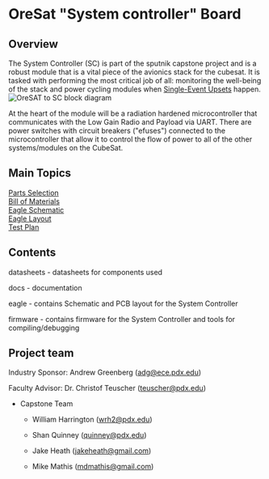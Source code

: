 # OreSat "System controller" Board

## Overview

The System Controller (SC) is part of the sputnik capstone project and is a robust module that is a vital piece of the avionics stack for the cubesat. It is tasked with performing the most critical job of all: monitoring the well-being of the stack and power cycling modules when [Single-Event Upsets](https://en.wikipedia.org/wiki/Single_event_upset) happen.
![OreSAT to SC block diagram](https://cloud.githubusercontent.com/assets/14911274/15880573/b1dd139c-2ce3-11e6-835e-d4301859c13e.png)

 At the heart of the module will be a radiation hardened microcontroller that communicates with the Low Gain Radio and Payload via UART. There are power switches with circuit breakers ("efuses") connected to the microcontroller that allow it to control the flow of power to all of the other systems/modules on the CubeSat.

## Main Topics
[Parts Selection](https://github.com/oresat/system-controller/blob/master/docs/PartsSelection.md)  
[Bill of Materials](https://github.com/oresat/system-controller/blob/master/docs/BOM_SC.xls)  
[Eagle Schematic](https://github.com/oresat/system-controller/blob/master/eagle/system-controller.sch)    
[Eagle Layout](https://github.com/oresat/system-controller/blob/master/eagle/system-controller.brd)    
[Test Plan](https://github.com/oresat/low-gain-radio/blob/master/docs/Test_Plan_Sputnik_Capstone.md#sputnik-capstone-test-plan)   

## Contents

datasheets - datasheets for components used

docs - documentation

eagle - contains Schematic and PCB layout for the System Controller

firmware - contains firmware for the System Controller and tools for compiling/debugging

## Project team

Industry Sponsor: Andrew Greenberg (adg@ece.pdx.edu)

Faculty Advisor: Dr. Christof Teuscher (teuscher@pdx.edu)

* Capstone Team

    * William Harrington (wrh2@pdx.edu)

    * Shan Quinney (quinney@pdx.edu)

    * Jake Heath (jakeheath@gmail.com)

    * Mike Mathis (mdmathis@gmail.com)
